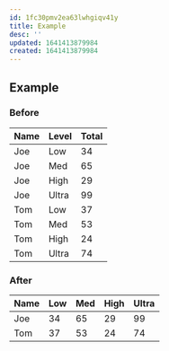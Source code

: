 ```yaml
---
id: 1fc30pmv2ea63lwhgiqv41y
title: Example
desc: ''
updated: 1641413879984
created: 1641413879984
---
```



## Example

### Before

| Name | Level | Total |
| ---- | ----- | ----- |
| Joe  | Low   | 34    |
| Joe  | Med   | 65    |
| Joe  | High  | 29    |
| Joe  | Ultra | 99    |
| Tom  | Low   | 37    |
| Tom  | Med   | 53    |
| Tom  | High  | 24    |
| Tom  | Ultra | 74    |

### After

| Name | Low | Med | High | Ultra |
| ---- | --- | --- | ---- | ----- |
| Joe  | 34  | 65  | 29   | 99    |
| Tom  | 37  | 53  | 24   | 74    |
